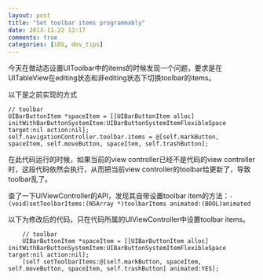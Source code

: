 ```yaml
---
layout: post
title: "Set toolbar items programmably"
date: 2013-11-22 12:17
comments: true
categories: [iOS, dev_tips]
---
```


今天在做动态设置UIToolbar中的items的时候发现一个问题，要求是在UITableView在editing状态和非editing状态下切换toolbar的items。

以下是之前实现的方式
```objc
// toolbar
UIBarButtonItem *spaceItem = [[UIBarButtonItem alloc] initWithBarButtonSystemItem:UIBarButtonSystemItemFlexibleSpace target:nil action:nil];
self.navigationController.toolbar.items = @[self.markButton, spaceItem, self.moveButton, spaceItem, self.trashButton];
```

在此代码运行的时候，如果当前的view controller已经不是代码的view controller时，这段代码依然会执行，从而把当前view controller的toolbar给更新了，导致toolbar乱了。

查了一下UIViewController的API，发现其自带设置toolbar item的方法：`- (void)setToolbarItems:(NSArray *)toolbarItems animated:(BOOL)animated`

以下为修改后的代码，只在代码所属的UIViewController中设置toolbar items。
```objc
    // toolbar
    UIBarButtonItem *spaceItem = [[UIBarButtonItem alloc] initWithBarButtonSystemItem:UIBarButtonSystemItemFlexibleSpace target:nil action:nil];
    [self setToolbarItems:@[self.markButton, spaceItem, self.moveButton, spaceItem, self.trashButton] animated:YES];
```
